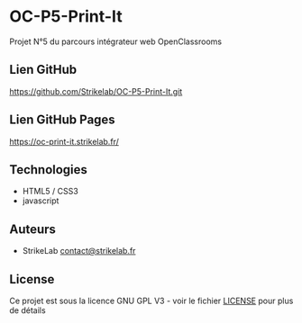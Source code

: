 # OC-P5-Print-It

Projet N°5 du parcours intégrateur web OpenClassrooms

## Lien GitHub

https://github.com/Strikelab/OC-P5-Print-It.git

## Lien GitHub Pages

https://oc-print-it.strikelab.fr/

## Technologies

- HTML5 / CSS3
- javascript

## Auteurs

- StrikeLab contact@strikelab.fr

## License

Ce projet est sous la licence GNU GPL V3 - voir le fichier [LICENSE](LICENSE) pour plus de détails
